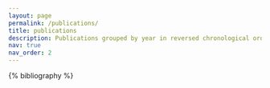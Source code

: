 ```yaml
---
layout: page
permalink: /publications/
title: publications
description: Publications grouped by year in reversed chronological order. Generated by jekyll-scholar.
nav: true
nav_order: 2
---
```


<!-- _pages/publications.md -->
<div class="publications">

{% bibliography %}

</div>
